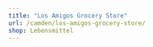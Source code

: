 ```yaml
---
title: "Los Amigos Grocery Store"
url: /camden/los-amigos-grocery-store/
shop: Lebensmittel
---
```

